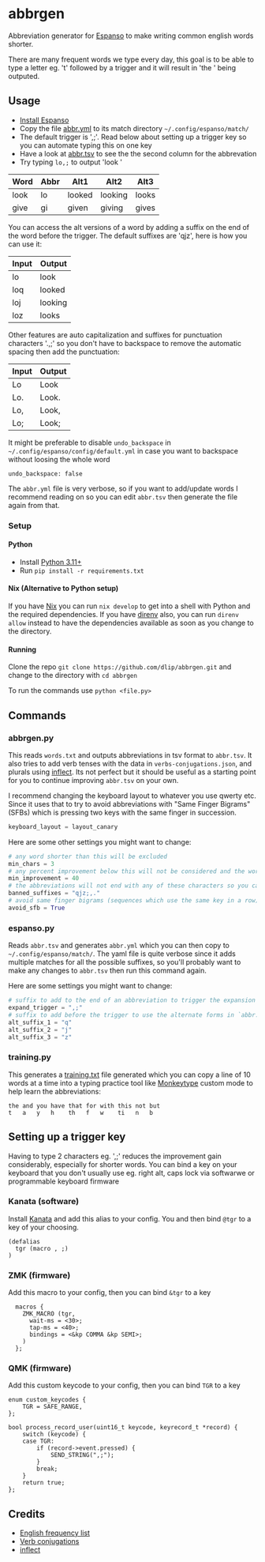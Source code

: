 # abbrgen

Abbreviation generator for [Espanso](https://espanso.org/) to make writing common english words shorter.

There are many frequent words we type every day, this goal is to be able to type a letter eg. 't' followed by a trigger and it will result in 'the ' being outputed.

## Usage

- [Install Espanso](https://espanso.org/install/)
- Copy the file [abbr.yml](abbr.yml) to its match directory `~/.config/espanso/match/`
- The default trigger is ',;'. Read below about setting up a trigger key so you can automate typing this on one key
- Have a look at [abbr.tsv](abbr.tsv) to see the the second column for the abbrevation
- Try typing `lo,;` to output 'look '

| Word | Abbr | Alt1 | Alt2 | Alt3 |
| ---- | ---- | ---- | ---- | ---- |
| look | lo | looked | looking | looks |
| give | gi | given | giving | gives |

You can access the alt versions of a word by adding a suffix on the end of the word before the trigger. The default suffixes are 'qjz', here is how you can use it:

| Input | Output |
| ----- | ------ |
| lo    | look   |
| loq   | looked |
| loj   | looking |
| loz   | looks  |

Other features are auto capitalization and suffixes for punctuation characters '.,;' so you don't have to backspace to remove the automatic spacing then add the punctuation:

| Input | Output |
| ----- | ------ |
| Lo    | Look   |
| Lo.   | Look.  |
| Lo,   | Look,  |
| Lo;   | Look;  |

It might be preferable to disable `undo_backspace` in `~/.config/espanso/config/default.yml` in case you want to backspace without loosing the whole word

```
undo_backspace: false
```

The `abbr.yml` file is very verbose, so if you want to add/update words I recommend reading on so you can edit `abbr.tsv` then generate the file again from that.

### Setup

#### Python

- Install [Python 3.11+](https://www.python.org/downloads/)
- Run `pip install -r requirements.txt`

#### Nix (Alternative to Python setup)

If you have [Nix](https://nixos.org/download) you can run `nix develop` to get into a shell with Python and the required dependencies. If you have [direnv](https://direnv.net/docs/installation.html) also, you can run `direnv allow` instead to have the dependencies available as soon as you change to the directory.

#### Running

Clone the repo `git clone https://github.com/dlip/abbrgen.git` and change to the directory with `cd abbrgen`

To run the commands use `python <file.py>`

## Commands

### abbrgen.py

This reads `words.txt` and outputs abbreviations in tsv format to `abbr.tsv`. It also tries to add verb tenses with the data in `verbs-conjugations.json`, and plurals using [inflect](https://pypi.org/project/inflect/). Its not perfect but it should be useful as a starting point for you to continue improving `abbr.tsv` on your own.

I recommend changing the keyboard layout to whatever you use qwerty etc. Since it uses that to try to avoid abbreviations with "Same Finger Bigrams" (SFBs) which is pressing two keys with the same finger in succession.

```python
keyboard_layout = layout_canary
```

Here are some other settings you might want to change:

```python
# any word shorter than this will be excluded
min_chars = 3
# any percent improvement below this will not be considered and the word might be excluded if there are no other options
min_improvement = 40
# the abbreviations will not end with any of these characters so you can use them as a suffix to access the alternate abbreviation forms
banned_suffixes = "qjz;,."
# avoid same finger bigrams (sequences which use the same key in a row)
avoid_sfb = True
```

### espanso.py

Reads `abbr.tsv` and generates `abbr.yml` which you can then copy to `~/.config/espanso/match/`. The yaml file is quite verbose since it adds multiple matches for all the possible suffixes, so you'll probably want to make any changes to `abbr.tsv` then run this command again.

Here are some settings you might want to change:

```python
# suffix to add to the end of an abbreviation to trigger the expansion
expand_trigger = ",;"
# suffix to add before the trigger to use the alternate forms in `abbr.tsv`
alt_suffix_1 = "q"
alt_suffix_2 = "j"
alt_suffix_3 = "z"
```

### training.py

This generates a [training.txt](training.txt) file generated which you can copy a line of 10 words at a time into a typing practice tool like [Monkeytype](https://monkeytype.com/) custom mode to help learn the abbreviations:

```
the and you have that for with this not but
t   a   y   h    th   f   w    ti   n   b
```

## Setting up a trigger key

Having to type 2 characters eg. ',;' reduces the improvement gain considerably, especially for shorter words. You can bind a key on your keyboard that you don't usually use eg. right alt, caps lock via softwarwe or programmable keyboard firmware

### Kanata (software)

Install [Kanata](https://github.com/jtroo/kanata) and add this alias to your config. You and then bind `@tgr` to a key of your choosing.

```
(defalias
  tgr (macro , ;)
)
```

### ZMK (firmware)

Add this macro to your config, then you can bind `&tgr` to a key

```
  macros {
    ZMK_MACRO (tgr,
      wait-ms = <30>;
      tap-ms = <40>;
      bindings = <&kp COMMA &kp SEMI>;
    )
  };
```

### QMK (firmware)

Add this custom keycode to your config, then you can bind `TGR` to a key

```
enum custom_keycodes {
    TGR = SAFE_RANGE,
};

bool process_record_user(uint16_t keycode, keyrecord_t *record) {
    switch (keycode) {
    case TGR:
        if (record->event.pressed) {
            SEND_STRING(",;");
        }
        break;
    }
    return true;
};
```

## Credits

- [English frequency list](https://github.com/frekwencja/most-common-words-multilingual/blob/main/data/wordfrequency.info/en.txt)
- [Verb conjugations](https://github.com/Drulac/English-Verbs-Conjugates/blob/master/verbs-conjugations.json)
- [inflect](https://pypi.org/project/inflect/)
